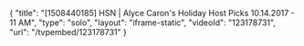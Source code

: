 {
    "title": "[1508440185] HSN | Alyce Caron's Holiday Host Picks 10.14.2017 - 11 AM",
    "type": "solo",
    "layout": "iframe-static",
    "videoId": "123178731",
    "url": "\/tvpembed\/123178731"
}